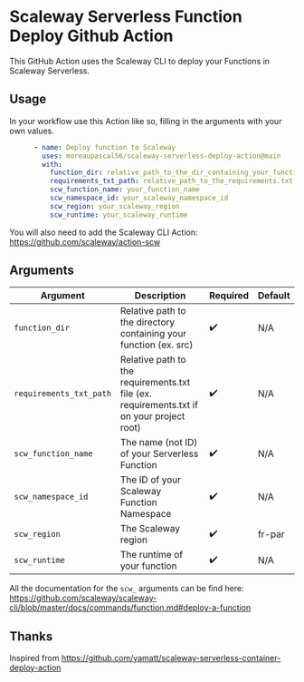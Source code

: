 # Scaleway Serverless Function Deploy Github Action

This GitHub Action uses the Scaleway CLI to deploy your Functions in Scaleway Serverless.

## Usage
In your workflow use this Action like so, filling in the arguments with your own values.

```yml
      - name: Deploy function to Scaleway
        uses: moreaupascal56/scaleway-serverless-deploy-action@main
        with:
          function_dir: relative_path_to_the_dir_containing_your_function
          requirements_txt_path: relative_path_to_the_requirements.txt
          scw_function_name: your_function_name
          scw_namespace_id: your_scaleway_namespace_id
          scw_region: your_scaleway_region
          scw_runtime: your_scaleway_runtime
```

You will also need to add the Scaleway CLI Action: https://github.com/scaleway/action-scw
## Arguments

| Argument             | Description                                                                               | Required | Default |
|----------------------|-------------------------------------------------------------------------------------------|-----|---------|
| `function_dir`             | Relative path to the directory containing your function (ex. src)                         | ✔️     | N/A     |
| `requirements_txt_path`       | Relative path to the requirements.txt file (ex. requirements.txt if on your project root) | ✔️   | N/A     |
| `scw_function_name`         | The name (not ID) of your Serverless Function                                             | ✔️   | N/A     |
| `scw_namespace_id` | The ID of your Scaleway Function Namespace                                                | ✔️   | N/A     |
| `scw_region` | The Scaleway region                                                                       | ✔️     | fr-par  |
| `scw_runtime` | The runtime of your function                                                              | ✔️     | N/A     |

All the documentation for the `scw_` arguments can be find here: https://github.com/scaleway/scaleway-cli/blob/master/docs/commands/function.md#deploy-a-function

## Thanks

Inspired from https://github.com/yamatt/scaleway-serverless-container-deploy-action